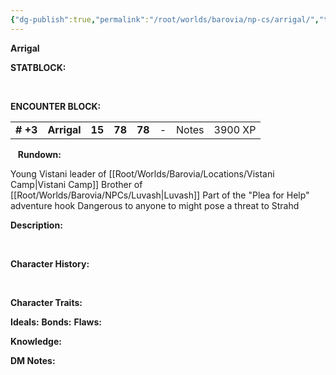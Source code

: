 ```yaml
---
{"dg-publish":true,"permalink":"/root/worlds/barovia/np-cs/arrigal/","tags":["Barovia"]}
---
```


**Arrigal**

**STATBLOCK:**

 

**ENCOUNTER BLOCK:**

|           |             |        |        |        |     |       |         |
|-----------|-------------|--------|--------|--------|-----|-------|---------|
| **\# +3** | **Arrigal** | **15** | **78** | **78** | \-  | Notes | 3900 XP |

 
 **Rundown:**

Young Vistani leader of [[Root/Worlds/Barovia/Locations/Vistani Camp\|Vistani Camp]]
Brother of [[Root/Worlds/Barovia/NPCs/Luvash\|Luvash]]
Part of the "Plea for Help" adventure hook
Dangerous to anyone to might pose a threat to Strahd
 

**Description:**

 

**Character History:**

 
 

**Character Traits:** 

**Ideals:**
**Bonds:**
**Flaws:**

**Knowledge:**


**DM Notes:**
